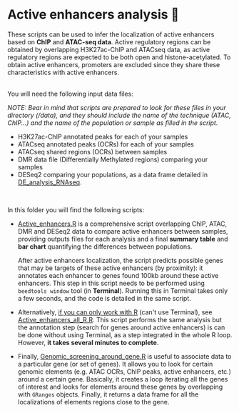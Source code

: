 # Active enhancers analysis :signal_strength:

These scripts can be used to infer the localization of active enhancers based on **ChIP** and **ATAC-seq data**. Active regulatory regions can be obtained by overlapping H3K27ac-ChIP and ATACseq data, as active regulatory regions are expected to be both open and histone-acetylated. To obtain active enhancers, promoters are excluded since they share these characteristics with active enhancers.  
<br/>

You will need the following input data files:

*NOTE: Bear in mind that scripts are prepared to look for these files in your directory (/data), and they should include the name of the technique (ATAC, ChIP...) and the name of the population or sample as filled in the script.*
- H3K27ac-ChIP annotated peaks for each of your samples
- ATACseq annotated peaks (OCRs) for each of your samples
- ATACseq shared regions (OCRs) between samples
- DMR data file (Differentially Methylated regions) comparing your samples
- DESeq2 comparing your populations, as a data frame detailed in [DE_analysis_RNAseq](https://github.com/patriciasolesanchez/PSlab/blob/master/DE_analysis_RNAseq/DE_analysis_RNAseq_1vs1.R).  
<br/>

In this folder you will find the following scripts:

* [Active_enhancers.R](https://github.com/patriciasolesanchez/PSlab/blob/master/Active_enhancers_analysis/Active_enhancers.R) is a comprehensive script overlapping ChIP, ATAC, DMR and DESeq2 data to compare active enhancers between samples, providing outputs files for each analysis and a final **summary table** and **bar chart** quantifying the differences between populations.

  After active enhancers localization, the script predicts possible genes that may be targets of these active enhancers (by proximity): it annotates each enhancer to genes found 100kb around these active enhancers. This step in this script needs to be performed using `beedtools window` tool (in **Terminal**). Running this in Terminal takes only a few seconds, and the code is detailed in the same script. 

* Alternatively, <ins>if you can only work with R</ins> (can't use Terminal), see [Active_enhancers_all_R.R](https://github.com/patriciasolesanchez/PSlab/blob/master/Active_enhancers_analysis/Active_enhancers_all_R.R). This script performs the same analysis but the annotation step (search for genes around active enhancers) is can be done without using Terminal, as a step integrated in the whole R loop. However, **it takes several minutes to complete**.

* Finally, [Genomic_screening_around_gene.R](https://github.com/patriciasolesanchez/PSlab/blob/master/Active_enhancers_analysis/Genomic_screening_around_gene.R) is useful to associate data to a particular gene (or set of genes). It allows you to look for certain genomic elements (e.g. ATAC OCRs, ChIP peaks, active enhancers, etc.) around a certain gene. Basically, it creates a loop iterating all the genes of interest and looks for elements around these genes by overlapping with `GRanges` objects. Finally, it returns a data frame for all the localizations of elements regions close to the gene.
